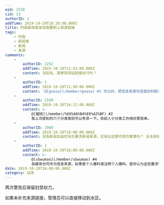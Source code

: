 ```yaml
---
aid: 1538
cid: 13
authorID: 1
addTime: 2019-10-20T10:20:00.000Z
title: 时政新闻类发帖需要附上来源链接
tags:
    - 时政
    - 新闻类
    - 新闻
    - 来源
comments:
    -
        authorID: 2252
        addTime: 2019-10-20T11:43:00.000Z
        content: 法轮系、菠萝系网站链接也行吗？
    -
        authorID: 1
        addTime: 2019-10-20T11:50:00.000Z
        content: '@[goasa](/member/goasa) #1 可以的，把信息来源可信度的判断交给用户。'
    -
        authorID: 2199
        addTime: 2019-10-20T16:12:00.000Z
        content: >-
            @[榴梿](/member/%E6%A6%B4%E6%A2%BF) #2
            我上次提到的六个分类类别可以考虑一下。目前人少分类工作相对更简单。
    -
        authorID: 1989
        addTime: 2019-10-20T16:00:00.000Z
        content: 没有新闻自由的地方要求新闻来源，还有比这更可笑的事情吗？ 五毛倒是最喜欢要求新闻来源，因为它们是只相信官方消息的。
    -
        authorID: 1
        addTime: 2019-10-20T16:00:00.000Z
        content: >-
            @[sbwumao](/member/sbwumao) #4
            自媒体也可作为信息来源，如果是个人爆料请注明个人爆料。若你认为这些要求很无礼，可以去隔壁品葱。
date: 2019-10-20T16:00:00.000Z
category: 站务
---
```


两次警告后保留封禁权力。

如果未补充来源链接，管理员可以直接移动到水区。
